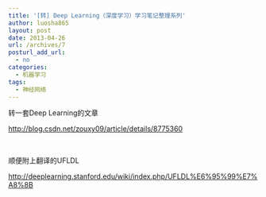 ```yaml
---
title: '[转] Deep Learning（深度学习）学习笔记整理系列'
author: luosha865
layout: post
date: 2013-04-26
url: /archives/7
posturl_add_url:
  - no
categories:
  - 机器学习
tags:
  - 神经网络
---
```

转一套Deep Learning的文章

<http://blog.csdn.net/zouxy09/article/details/8775360>

&nbsp;

顺便附上翻译的UFLDL

<http://deeplearning.stanford.edu/wiki/index.php/UFLDL%E6%95%99%E7%A8%8B>


